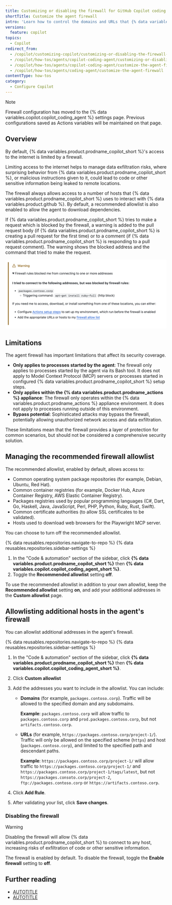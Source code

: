 ```yaml
---
title: Customizing or disabling the firewall for GitHub Copilot coding agent
shortTitle: Customize the agent firewall
intro: 'Learn how to control the domains and URLs that {% data variables.copilot.copilot_coding_agent %} can access.'
versions:
  feature: copilot
topics:
  - Copilot
redirect_from:
  - /copilot/customizing-copilot/customizing-or-disabling-the-firewall-for-copilot-coding-agent
  - /copilot/how-tos/agents/copilot-coding-agent/customizing-or-disabling-the-firewall-for-copilot-coding-agent
  - /copilot/how-tos/agents/copilot-coding-agent/customize-the-agent-firewall
  - /copilot/how-tos/agents/coding-agent/customize-the-agent-firewall
contentType: how-tos
category: 
  - Configure Copilot
---
```


> [!NOTE]
> Firewall configuration has moved to the {% data variables.copilot.copilot_coding_agent %} settings page. Previous configurations saved as Actions variables will be maintained on that page.

## Overview

By default, {% data variables.product.prodname_copilot_short %}'s access to the internet is limited by a firewall.

Limiting access to the internet helps to manage data exfiltration risks, where surprising behavior from {% data variables.product.prodname_copilot_short %}, or malicious instructions given to it, could lead to code or other sensitive information being leaked to remote locations.

The firewall always allows access to a number of hosts that {% data variables.product.prodname_copilot_short %} uses to interact with {% data variables.product.github %}. By default, a recommended allowlist is also enabled to allow the agent to download dependencies.

If {% data variables.product.prodname_copilot_short %} tries to make a request which is blocked by the firewall, a warning is added to the pull request body (if {% data variables.product.prodname_copilot_short %} is creating a pull request for the first time) or to a comment (if {% data variables.product.prodname_copilot_short %} is responding to a pull request comment). The warning shows the blocked address and the command that tried to make the request.

![Screenshot of a warning from {% data variables.product.prodname_copilot_short %} about being blocked by the firewall.](/assets/images/help/copilot/coding-agent/firewall-warning.png)

## Limitations

The agent firewall has important limitations that affect its security coverage.

* **Only applies to processes started by the agent**: The firewall only applies to processes started by the agent via its Bash tool. It does not apply to Model Context Protocol (MCP) servers or processes started in configured {% data variables.product.prodname_copilot_short %} setup steps.
* **Only applies within the {% data variables.product.prodname_actions %} appliance**: The firewall only operates within the {% data variables.product.prodname_actions %} appliance environment. It does not apply to processes running outside of this environment.
* **Bypass potential**: Sophisticated attacks may bypass the firewall, potentially allowing unauthorized network access and data exfiltration.

These limitations mean that the firewall provides a layer of protection for common scenarios, but should not be considered a comprehensive security solution.

## Managing the recommended firewall allowlist

The recommended allowlist, enabled by default, allows access to:

* Common operating system package repositories (for example, Debian, Ubuntu, Red Hat).
* Common container registries (for example, Docker Hub, Azure Container Registry, AWS Elastic Container Registry).
* Packages registries used by popular programming languages (C#, Dart, Go, Haskell, Java, JavaScript, Perl, PHP, Python, Ruby, Rust, Swift).
* Common certificate authorities (to allow SSL certificates to be validated).
* Hosts used to download web browsers for the Playwright MCP server.

You can choose to turn off the recommended allowlist.

{% data reusables.repositories.navigate-to-repo %}
{% data reusables.repositories.sidebar-settings %}
1. In the "Code & automation" section of the sidebar, click **{% data variables.product.prodname_copilot_short %}** then **{% data variables.copilot.copilot_coding_agent_short %}**.
1. Toggle the **Recommended allowlist** setting **off**.

To use the recommended allowlist in addition to your own allowlist, keep the **Recommended allowlist** setting **on**, and add your additional addresses in the **Custom allowlist** page.

## Allowlisting additional hosts in the agent's firewall

You can allowlist additional addresses in the agent's firewall.

{% data reusables.repositories.navigate-to-repo %}
{% data reusables.repositories.sidebar-settings %}
1. In the "Code & automation" section of the sidebar, click **{% data variables.product.prodname_copilot_short %}** then **{% data variables.copilot.copilot_coding_agent_short %}**.
1. Click **Custom allowlist**
1. Add the addresses you want to include in the allowlist. You can include:

   * **Domains** (for example, `packages.contoso.corp`). Traffic will be allowed to the specified domain and any subdomains.

     **Example**: `packages.contoso.corp` will allow traffic to `packages.contoso.corp` and `prod.packages.contoso.corp`, but not `artifacts.contoso.corp`.

   * **URLs** (for example, `https://packages.contoso.corp/project-1/`). Traffic will only be allowed on the specified scheme (`https`) and host (`packages.contoso.corp`), and limited to the specified path and descendant paths.

     **Example**: `https://packages.contoso.corp/project-1/` will allow traffic to `https://packages.contoso.corp/project-1/` and `https://packages.contoso.corp/project-1/tags/latest`, but not `https://packages.consoto.corp/project-2`, `ftp://packages.contoso.corp` or `https://artifacts.contoso.corp`.

1. Click **Add Rule**.
1. After validating your list, click **Save changes**.

### Disabling the firewall

> [!WARNING]
> Disabling the firewall will allow {% data variables.product.prodname_copilot_short %} to connect to any host, increasing risks of exfiltration of code or other sensitive information.

The firewall is enabled by default. To disable the firewall, toggle the **Enable firewall** setting to **off**.

## Further reading

* [AUTOTITLE](/actions/writing-workflows/choosing-what-your-workflow-does/store-information-in-variables#creating-configuration-variables-for-a-repository)
* [AUTOTITLE](/copilot/customizing-copilot/customizing-the-development-environment-for-copilot-coding-agent)
